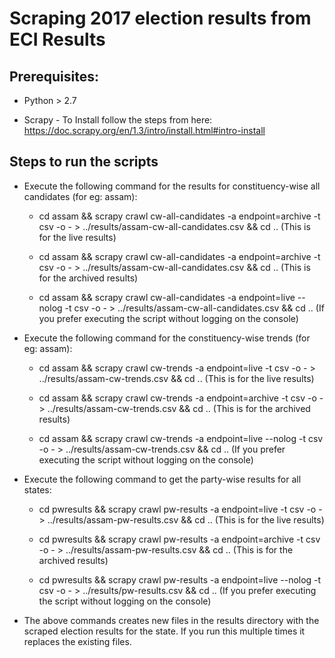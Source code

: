 # Scraping 2017 election results from ECI Results #

## Prerequisites: ##

* Python > 2.7
  
* Scrapy - To Install follow the steps from here: https://doc.scrapy.org/en/1.3/intro/install.html#intro-install


## Steps to run the scripts ##

* Execute the following command for the results for constituency-wise all candidates (for eg: assam): 
    * cd assam && scrapy crawl cw-all-candidates -a endpoint=archive -t csv -o - > ../results/assam-cw-all-candidates.csv && cd .. (This is for the live results)
    * cd assam && scrapy crawl cw-all-candidates -a endpoint=archive -t csv -o - > ../results/assam-cw-all-candidates.csv && cd .. (This is for the archived results)
    
    * cd assam && scrapy crawl cw-all-candidates -a endpoint=live --nolog -t csv -o - > ../results/assam-cw-all-candidates.csv && cd .. (If you prefer executing the script without logging on the console)
    
* Execute the following command for the constituency-wise trends (for eg: assam): 
    * cd assam && scrapy crawl cw-trends -a endpoint=live -t csv -o - > ../results/assam-cw-trends.csv && cd .. (This is for the live results)
    * cd assam && scrapy crawl cw-trends -a endpoint=archive -t csv -o - > ../results/assam-cw-trends.csv && cd .. (This is for the archived results)
    
    * cd assam && scrapy crawl cw-trends -a endpoint=live --nolog -t csv -o - > ../results/assam-cw-trends.csv && cd .. (If you prefer executing the script without logging on the console)

* Execute the following command to get the party-wise results for all states: 
    * cd pwresults && scrapy crawl pw-results -a endpoint=live -t csv -o - > ../results/assam-pw-results.csv && cd .. (This is for the live results)
    * cd pwresults && scrapy crawl pw-results -a endpoint=archive -t csv -o - > ../results/assam-pw-results.csv && cd .. (This is for the archived results)
    
    * cd pwresults && scrapy crawl pw-results -a endpoint=live --nolog -t csv -o - > ../results/pw-results.csv && cd .. (If you prefer executing the script without logging on the console)
    
* The above commands creates new files in the results directory with the scraped election results for the state. If you run this multiple times it replaces the existing files.
